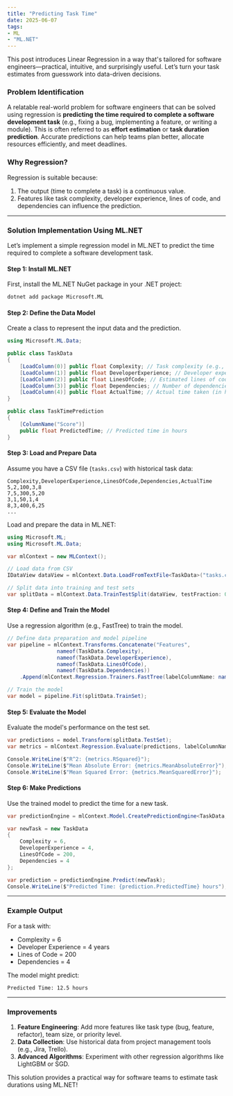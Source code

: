 ```yaml
---
title: "Predicting Task Time"
date: 2025-06-07
tags:
- ML
- "ML.NET"
---
```


This post introduces Linear Regression in a way that's tailored for software engineers—practical, intuitive, and surprisingly useful. Let’s turn your task estimates from guesswork into data-driven decisions.

### Problem Identification

A relatable real-world problem for software engineers that can be solved using regression is **predicting the time required to complete a software development task** (e.g., fixing a bug, implementing a feature, or writing a module). This is often referred to as **effort estimation** or **task duration prediction**. Accurate predictions can help teams plan better, allocate resources efficiently, and meet deadlines.

### Why Regression?
Regression is suitable because:
1. The output (time to complete a task) is a continuous value.
2. Features like task complexity, developer experience, lines of code, and dependencies can influence the prediction.

---

### Solution Implementation Using ML.NET

Let’s implement a simple regression model in ML.NET to predict the time required to complete a software development task.

#### Step 1: Install ML.NET
First, install the ML.NET NuGet package in your .NET project:
```bash
dotnet add package Microsoft.ML
```

#### Step 2: Define the Data Model
Create a class to represent the input data and the prediction.

```csharp
using Microsoft.ML.Data;

public class TaskData
{
    [LoadColumn(0)] public float Complexity; // Task complexity (e.g., 1 to 10)
    [LoadColumn(1)] public float DeveloperExperience; // Developer experience in years
    [LoadColumn(2)] public float LinesOfCode; // Estimated lines of code
    [LoadColumn(3)] public float Dependencies; // Number of dependencies
    [LoadColumn(4)] public float ActualTime; // Actual time taken (in hours)
}

public class TaskTimePrediction
{
    [ColumnName("Score")]
    public float PredictedTime; // Predicted time in hours
}
```

#### Step 3: Load and Prepare Data
Assume you have a CSV file (`tasks.csv`) with historical task data:

```csv
Complexity,DeveloperExperience,LinesOfCode,Dependencies,ActualTime
5,2,100,3,8
7,5,300,5,20
3,1,50,1,4
8,3,400,6,25
...
```

Load and prepare the data in ML.NET:

```csharp
using Microsoft.ML;
using Microsoft.ML.Data;

var mlContext = new MLContext();

// Load data from CSV
IDataView dataView = mlContext.Data.LoadFromTextFile<TaskData>("tasks.csv", hasHeader: true, separatorChar: ',');

// Split data into training and test sets
var splitData = mlContext.Data.TrainTestSplit(dataView, testFraction: 0.2);
```

#### Step 4: Define and Train the Model
Use a regression algorithm (e.g., FastTree) to train the model.

```csharp
// Define data preparation and model pipeline
var pipeline = mlContext.Transforms.Concatenate("Features", 
                nameof(TaskData.Complexity), 
                nameof(TaskData.DeveloperExperience), 
                nameof(TaskData.LinesOfCode), 
                nameof(TaskData.Dependencies))
    .Append(mlContext.Regression.Trainers.FastTree(labelColumnName: nameof(TaskData.ActualTime), featureColumnName: "Features"));

// Train the model
var model = pipeline.Fit(splitData.TrainSet);
```

#### Step 5: Evaluate the Model
Evaluate the model's performance on the test set.

```csharp
var predictions = model.Transform(splitData.TestSet);
var metrics = mlContext.Regression.Evaluate(predictions, labelColumnName: nameof(TaskData.ActualTime));

Console.WriteLine($"R^2: {metrics.RSquared}");
Console.WriteLine($"Mean Absolute Error: {metrics.MeanAbsoluteError}");
Console.WriteLine($"Mean Squared Error: {metrics.MeanSquaredError}");
```

#### Step 6: Make Predictions
Use the trained model to predict the time for a new task.

```csharp
var predictionEngine = mlContext.Model.CreatePredictionEngine<TaskData, TaskTimePrediction>(model);

var newTask = new TaskData
{
    Complexity = 6,
    DeveloperExperience = 4,
    LinesOfCode = 200,
    Dependencies = 4
};

var prediction = predictionEngine.Predict(newTask);
Console.WriteLine($"Predicted Time: {prediction.PredictedTime} hours");
```

---

### Example Output
For a task with:
- Complexity = 6
- Developer Experience = 4 years
- Lines of Code = 200
- Dependencies = 4

The model might predict:
```
Predicted Time: 12.5 hours
```

---

### Improvements
1. **Feature Engineering**: Add more features like task type (bug, feature, refactor), team size, or priority level.
2. **Data Collection**: Use historical data from project management tools (e.g., Jira, Trello).
3. **Advanced Algorithms**: Experiment with other regression algorithms like LightGBM or SGD.

This solution provides a practical way for software teams to estimate task durations using ML.NET!